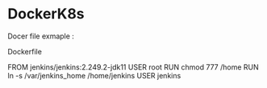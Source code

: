 # DockerK8s

Docer file exmaple :

Dockerfile

FROM jenkins/jenkins:2.249.2-jdk11
USER root
RUN chmod 777 /home
RUN ln -s /var/jenkins_home /home/jenkins
USER jenkins
